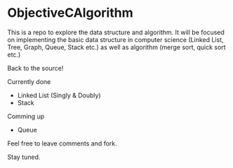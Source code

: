 # ObjectiveCAlgorithm
This is a repo to explore the data structure and algorithm. It will be focused on implementing the basic data structure in computer science (Linked List, Tree, Graph, Queue, Stack etc.) as well as algorithm (merge sort, quick sort etc.)

Back to the source!

Currently done

* Linked List (Singly & Doubly)
* Stack

Comming up

* Queue



Feel free to leave comments and fork. 

Stay tuned.


